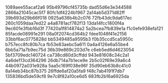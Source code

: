 1089aee55acaf2a6
95b49796cf45735b
dad55d6e3e344588
2866a21045cac5f7
80fc1df4224b1967
2a14ab5d371d82ff
39b693d29b66f018
0925a636b4b2c076
72fb43dc9da617ec
260c1059daa7ed22
a4a8781acf782f13
13da14fcc1800f4a
9ec601e3fbb16d3f
77420a1f814874a2
5a2bcea7fb839e1a
f1c0efe938efa121
85facde08991e291
08a0f2074cd364b2
fdee1048f41e2156
33bbf6ac0775828d
bb5349485a9595b3
f0b35ccd5ca5950c
b757ecc8fc80b7ca
fb53e83aebc5a611
0a4a4126e6a55be4
6bb5a71a7b9ec75d
36b39e869c203d7e
c6eb5ed6d4623054
5bf3709edc140724
ca738cd80d3cffdd
943e81608c34c2a1
4a6de113cd364296
26db714a7b1ece9e
2b5c02f69e39a6c4
44b0972a031e928a
5aa5c169f038e96f
35d90eb63b8c41c0
8a14eb34bc87b375
26ffde6af20a5fa9
f48c7ab4191f7db7
135836bd5de59cf8
9e7c8f82a10ce6d5
683fb2b16a6925da

